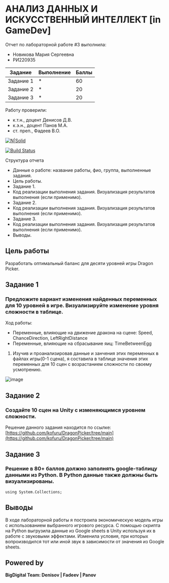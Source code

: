 # АНАЛИЗ ДАННЫХ И ИСКУССТВЕННЫЙ ИНТЕЛЛЕКТ [in GameDev]
Отчет по лабораторной работе #3 выполнила:
- Новикова Мария Сергеевна
- РИ220935

| Задание | Выполнение | Баллы |
| ------ | ------ | ------ |
| Задание 1 | * | 60 |
| Задание 2 | * | 20 |
| Задание 3 | * | 20 |

Работу проверили:
- к.т.н., доцент Денисов Д.В.
- к.э.н., доцент Панов М.А.
- ст. преп., Фадеев В.О.

[![N|Solid](https://cldup.com/dTxpPi9lDf.thumb.png)](https://nodesource.com/products/nsolid)

[![Build Status](https://travis-ci.org/joemccann/dillinger.svg?branch=master)](https://travis-ci.org/joemccann/dillinger)

Структура отчета

- Данные о работе: название работы, фио, группа, выполненные задания.
- Цель работы.
- Задание 1.
- Код реализации выполнения задания. Визуализация результатов выполнения (если применимо).
- Задание 2.
- Код реализации выполнения задания. Визуализация результатов выполнения (если применимо).
- Задание 3.
- Код реализации выполнения задания. Визуализация результатов выполнения (если применимо).
- Выводы.

## Цель работы
Разработать оптимальный баланс для десяти уровней игры Dragon Picker.

## Задание 1
### Предложите вариант изменения найденных переменных для 10 уровней в игре. Визуализируйте изменение уровня сложности в таблице. 

Ход работы: 

- Переменные, влияющие на движение дракона на сцене: Speed, ChanceDirection, LeftRightDistance
- Переменные, влияющие на сбрасывание яиц: TimeBetweenEgg

1. Изучив и проанализировав данные и занчения этих переменных в файлах игры(0-1 сцена), я составила в таблице значения этих переменных для 10 сцен с возрастанием сложности по своему усмотрению. 

![image](https://github.com/kofuru/readme/assets/127126154/f6b3cf14-858f-4bef-8b3b-bbe1f741d62d)




## Задание 2
### Создайте 10 сцен на Unity с изменяющимся уровнем сложности.

Решение данного задания находится по ссылке: 
[https://github.com/kofuru/DragonPicker/tree/main](https://github.com/kofuru/DragonPicker/tree/main)

## Задание 3
### Решение в 80+ баллов должно заполнять google-таблицу данными из Python. В Python данные также должны быть визуализированы.
```
using System.Collections;

```

## Выводы

В ходе лабораторной работы я построила экономическую модель игры с использованием выбранного игрового ресурса. С помощью скрипта на Python выгрузила данные из Google sheets в Unity используя их в работе с звуковыми эффектами. Изменила условия, при которых вопроизводился тот или иной звук в зависимости от значения из Google sheets. 
## Powered by

**BigDigital Team: Denisov | Fadeev | Panov**

